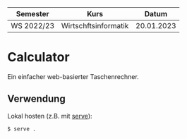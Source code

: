 **Semester**|**Kurs**|**Datum**
-----|-----|-----
WS 2022/23|Wirtschftsinformatik|20.01.2023

# Calculator
Ein einfacher web-basierter Taschenrechner.

## Verwendung
Lokal hosten (z.B. mit [serve](https://www.npmjs.com/package/serve)):

```sh-session
$ serve .
```